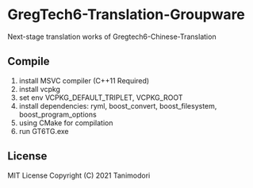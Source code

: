 # GregTech6-Translation-Groupware

Next-stage translation works of Gregtech6-Chinese-Translation

## Compile

1. install MSVC compiler (C++11 Required)
2. install vcpkg
3. set env VCPKG_DEFAULT_TRIPLET, VCPKG_ROOT
4. install dependencies: ryml, boost_convert, boost_filesystem, boost_program_options
5. using CMake for compilation
6. run GT6TG.exe

## License

MIT License Copyright (C) 2021 Tanimodori

